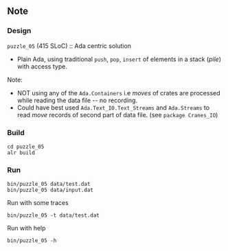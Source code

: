 ## Note

### Design

`puzzle_05` (415 SLoC) :: Ada centric solution

* Plain Ada, using traditional `push`, `pop`, `insert` of elements in a stack (*pile*) with access type.

Note:

* NOT using any of the `Ada.Containers` i.e *moves* of crates are processed while reading the data file -- no recording.
* Could have best used `Ada.Text_IO.Text_Streams` and `Ada.Streams` to read *move* records of second part of data file. (see `package Cranes_IO`)

### Build

```shell
cd puzzle_05
alr build
```

### Run

```shell
bin/puzzle_05 data/test.dat
bin/puzzle_05 data/input.dat
```

Run with some traces

```shell
bin/puzzle_05 -t data/test.dat
```

Run with help

```shell
bin/puzzle_05 -h
```
